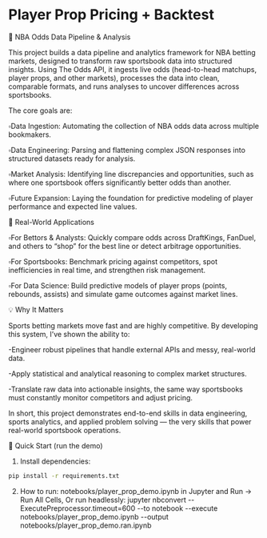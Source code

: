 # Player Prop Pricing + Backtest

🏀 NBA Odds Data Pipeline & Analysis

This project builds a data pipeline and analytics framework for NBA betting markets, designed to transform raw sportsbook data into structured insights. Using The Odds API, it ingests live odds (head-to-head matchups, player props, and other markets), processes the data into clean, comparable formats, and runs analyses to uncover differences across sportsbooks.

The core goals are:

▫️Data Ingestion: Automating the collection of NBA odds data across multiple bookmakers.

▫️Data Engineering: Parsing and flattening complex JSON responses into structured datasets ready for analysis.

▫️Market Analysis: Identifying line discrepancies and opportunities, such as where one sportsbook offers significantly better odds than another.

▫️Future Expansion: Laying the foundation for predictive modeling of player performance and expected line values.

🎯 Real-World Applications

▫️For Bettors & Analysts: Quickly compare odds across DraftKings, FanDuel, and others to “shop” for the best line or detect arbitrage opportunities.

▫️For Sportsbooks: Benchmark pricing against competitors, spot inefficiencies in real time, and strengthen risk management.

▫️For Data Science: Build predictive models of player props (points, rebounds, assists) and simulate game outcomes against market lines.

💡 Why It Matters

Sports betting markets move fast and are highly competitive. By developing this system, I’ve shown the ability to:

-Engineer robust pipelines that handle external APIs and messy, real-world data.

-Apply statistical and analytical reasoning to complex market structures.

-Translate raw data into actionable insights, the same way sportsbooks must constantly monitor competitors and adjust pricing.

In short, this project demonstrates end-to-end skills in data engineering, sports analytics, and applied problem solving — the very skills that power real-world sportsbook operations.

🔑 Quick Start (run the demo)
1. Install dependencies:
```bash
pip install -r requirements.txt
```
2. How to run:
     notebooks/player_prop_demo.ipynb in Jupyter and Run → Run All Cells,
   Or run headlessly:
     jupyter nbconvert --ExecutePreprocessor.timeout=600 --to notebook --execute notebooks/player_prop_demo.ipynb --output notebooks/player_prop_demo.ran.ipynb
